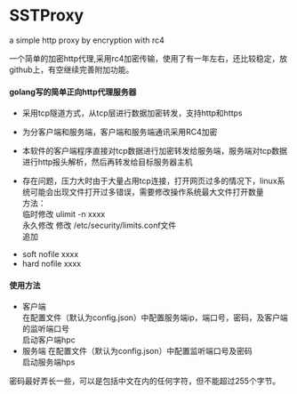# SSTProxy
a simple http proxy by encryption with rc4

一个简单的加密http代理,采用rc4加密传输，使用了有一年左右，还比较稳定，放github上，有空继续完善附加功能。

#### golang写的简单正向http代理服务器
+ 采用tcp隧道方式，从tcp层进行数据加密转发，支持http和https

+ 为分客户端和服务端，客户端和服务端通讯采用RC4加密  
+ 本软件的客户端程序直接对tcp数据进行加密转发给服务端，服务端对tcp数据进行http报头解析，然后再转发给目标服务器主机


+ 存在问题，压力大时由于大量占用tcp连接，打开网页过多的情况下，linux系统可能会出现文件打开过多错误，需要修改操作系统最大文件打开数量  
方法：  
临时修改  ulimit -n xxxx  
永久修改  修改 /etc/security/limits.conf文件  
追加
* soft nofile xxxx  
* hard nofile xxxx  


#### 使用方法
+ 客户端  
在配置文件（默认为config.json）中配置服务端ip，端口号，密码，及客户端的监听端口号  
启动客户端hpc  
+ 服务端 
在配置文件（默认为config.json）中配置监听端口号及密码  
启动服务端hps  

密码最好弄长一些，可以是包括中文在内的任何字符，但不能超过255个字节。
